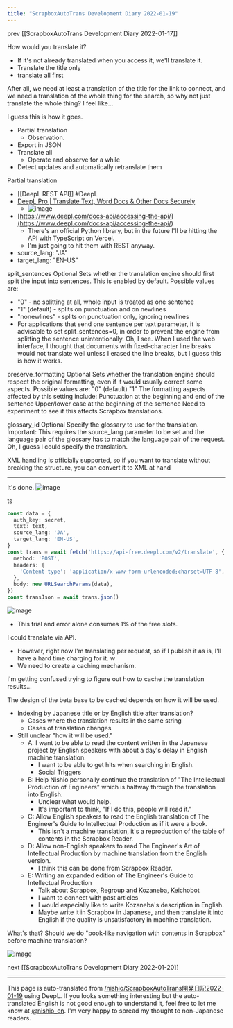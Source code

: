 ```yaml
---
title: "ScrapboxAutoTrans Development Diary 2022-01-19"
---
```


prev  [[ScrapboxAutoTrans Development Diary 2022-01-17]]

How would you translate it?
- If it's not already translated when you access it, we'll translate it.
- Translate the title only
- translate all first

After all, we need at least a translation of the title for the link to connect, and we need a translation of the whole thing for the search, so why not just translate the whole thing? I feel like...

I guess this is how it goes.
- Partial translation
    - Observation.
- Export in JSON
- Translate all
    - Operate and observe for a while
- Detect updates and automatically retranslate them

Partial translation
- [[DeepL REST API]] #DeepL
- [DeepL Pro | Translate Text, Word Docs & Other Docs Securely](https://www.deepl.com/pro#developer)
    - ![image](https://gyazo.com/2ebfb7ef54b85892f8c9741e74b238fd/thumb/1000)
- [https://www.deepl.com/docs-api/accessing-the-api/](https://www.deepl.com/docs-api/accessing-the-api/)
    - There's an official Python library, but in the future I'll be hitting the API with TypeScript on Vercel.
    - I'm just going to hit them with REST anyway.
- source_lang: "JA"
- target_lang: "EN-US"

split_sentences	Optional	Sets whether the translation engine should first split the input into sentences. This is enabled by default. Possible values are:
- "0" - no splitting at all, whole input is treated as one sentence
- "1" (default) - splits on punctuation and on newlines
- "nonewlines" - splits on punctuation only, ignoring newlines
- For applications that send one sentence per text parameter, it is advisable to set split_sentences=0, in order to prevent the engine from splitting the sentence unintentionally.
Oh, I see. When I used the web interface, I thought that documents with fixed-character line breaks would not translate well unless I erased the line breaks, but I guess this is how it works.

preserve_formatting	Optional	Sets whether the translation engine should respect the original formatting, even if it would usually correct some aspects. Possible values are:
"0" (default)
"1"
The formatting aspects affected by this setting include:
Punctuation at the beginning and end of the sentence
Upper/lower case at the beginning of the sentence
Need to experiment to see if this affects Scrapbox translations.

glossary_id	Optional	Specify the glossary to use for the translation. Important: This requires the source_lang parameter to be set and the language pair of the glossary has to match the language pair of the request.
Oh, I guess I could specify the translation.

XML handling is officially supported, so if you want to translate without breaking the structure, you can convert it to XML at hand

---
It's done.
![image](https://gyazo.com/a80b6ef2e227460f5c8d2d06bf20b7d1/thumb/1000)

ts

```typescript
const data = {
  auth_key: secret,
  text: text,
  source_lang: 'JA',
  target_lang: 'EN-US',
}
const trans = await fetch('https://api-free.deepl.com/v2/translate', {
  method: 'POST',
  headers: {
    'Content-type': 'application/x-www-form-urlencoded;charset=UTF-8',
  },
  body: new URLSearchParams(data),
})
const transJson = await trans.json()
```


![image](https://gyazo.com/629af2874dc7894f8c9008253c621d46/thumb/1000)
- This trial and error alone consumes 1% of the free slots.

I could translate via API.
- However, right now I'm translating per request, so if I publish it as is, I'll have a hard time charging for it. w
- We need to create a caching mechanism.

I'm getting confused trying to figure out how to cache the translation results...

The design of the beta base to be cached depends on how it will be used.
- Indexing by Japanese title or by English title after translation?
    - Cases where the translation results in the same string
    - Cases of translation changes
- Still unclear "how it will be used."
    - A: I want to be able to read the content written in the Japanese project by English speakers with about a day's delay in English machine translation.
        - I want to be able to get hits when searching in English.
        - Social Triggers
    - B: Help Nishio personally continue the translation of "The Intellectual Production of Engineers" which is halfway through the translation into English.
        - Unclear what would help.
        - It's important to think, "If I do this, people will read it."
    - C: Allow English speakers to read the English translation of The Engineer's Guide to Intellectual Production as if it were a book.
        - This isn't a machine translation, it's a reproduction of the table of contents in the Scrapbox Reader.
    - D: Allow non-English speakers to read The Engineer's Art of Intellectual Production by machine translation from the English version.
        - I think this can be done from Scrapbox Reader.
    - E: Writing an expanded edition of The Engineer's Guide to Intellectual Production
        - Talk about Scrapbox, Regroup and Kozaneba, Keichobot
        - I want to connect with past articles
        - I would especially like to write Kozaneba's description in English.
        - Maybe write it in Scrapbox in Japanese, and then translate it into English if the quality is unsatisfactory in machine translation.

What's that? Should we do "book-like navigation with contents in Scrapbox" before machine translation?

![image](https://gyazo.com/f0c5e7b6460222ce91e0d6d661234beb/thumb/1000)


next  [[ScrapboxAutoTrans Development Diary 2022-01-20]]

---
This page is auto-translated from [/nishio/ScrapboxAutoTrans開発日記2022-01-19](https://scrapbox.io/nishio/ScrapboxAutoTrans開発日記2022-01-19) using DeepL. If you looks something interesting but the auto-translated English is not good enough to understand it, feel free to let me know at [@nishio_en](https://twitter.com/nishio_en). I'm very happy to spread my thought to non-Japanese readers.